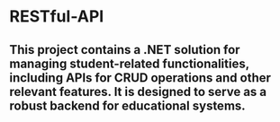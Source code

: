 # RESTful-API
## This project contains a .NET solution for managing student-related functionalities, including APIs for CRUD operations and other relevant features. It is designed to serve as a robust backend for educational systems.
